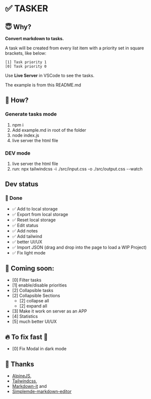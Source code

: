 # ✅ TASKER

## 😇 Why?

**Convert markdown to tasks.**

A task will be created from every list item with a priority set in square
brackets, like below:

```
[1] Task priority 1
[0] Task priority 0
```

Use **Live Server** in VSCode to see the tasks.

The example is from this README.md

## 💪 How?

### Generate tasks mode

1. npm i
1. Add example.md in root of the folder
1. node index.js
1. live server the html file

### DEV mode

1. live server the html file
1. run: npx tailwindcss -i ./src/input.css -o ./src/output.css --watch

## Dev status

### 🎉 Done

- ✅ Add to local storage
- ✅ Export from local storage
- ✅ Reset local storage
- ✅ Edit status
- ✅ Add notes
- ✅ Add tailwind
- ✅ better UI/UX
- ✅ Import JSON (drag and drop into the page to load a WIP Project)
- ✅ Fix light mode

## 📣 Coming soon:

- [0] Filter tasks
- [1] enable/disable priorities
- [2] Collapsible tasks
- [2] Collapsible Sections
  - [2] collapse all
  - [2] expand all
- [3] Make it work on server as an APP
- [4] Statistics
- [5] much better UI/UX

## 🔥 To fix fast 🚨

- [0] Fix Modal in dark mode

## 👄 Thanks

- [AlpineJS](https://alpinejs.dev/),
- [Tailwindcss](https://tailwindcss.com/),
- [Markdown-it](https://markdown-it.github.io/) and
- [Simplemde-markdown-editor](https://github.com/sparksuite/simplemde-markdown-editor)
